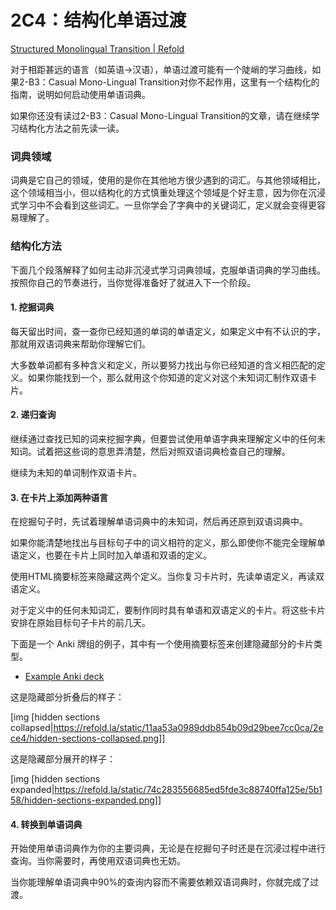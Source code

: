 # 2C4：结构化单语过渡

[Structured Monolingual Transition | Refold](https://refold.la/roadmap/stage-2/c/structured-monolingual-transition)

对于相距甚远的语言（如英语→汉语），单语过渡可能有一个陡峭的学习曲线，如果2-B3：Casual Mono-Lingual Transition对你不起作用，这里有一个结构化的指南，说明如何启动使用单语词典。

如果你还没有读过2-B3：Casual Mono-Lingual Transition的文章，请在继续学习结构化方法之前先读一读。

### 词典领域

词典是它自己的领域，使用的是你在其他地方很少遇到的词汇。与其他领域相比，这个领域相当小，但以结构化的方式慎重处理这个领域是个好主意，因为你在沉浸式学习中不会看到这些词汇。一旦你学会了字典中的关键词汇，定义就会变得更容易理解了。

### 结构化方法

下面几个段落解释了如何主动非沉浸式学习词典领域，克服单语词典的学习曲线。按照你自己的节奏进行，当你觉得准备好了就进入下一个阶段。

#### 1. 挖掘词典

每天留出时间，查一查你已经知道的单词的单语定义，如果定义中有不认识的字，那就用双语词典来帮助你理解它们。

大多数单词都有多种含义和定义，所以要努力找出与你已经知道的含义相匹配的定义。如果你能找到一个，那么就用这个你知道的定义对这个未知词汇制作双语卡片。

#### 2. 递归查询

继续通过查找已知的词来挖掘字典，但要尝试使用单语字典来理解定义中的任何未知词。试着把这些词的意思弄清楚，然后对照双语词典检查自己的理解。

继续为未知的单词制作双语卡片。

#### 3. 在卡片上添加两种语言

在挖掘句子时，先试着理解单语词典中的未知词，然后再还原到双语词典中。

如果你能清楚地找出与目标句子中的词义相符的定义，那么即使你不能完全理解单语定义，也要在卡片上同时加入单语和双语的定义。

使用HTML摘要标签来隐藏这两个定义。当你复习卡片时，先读单语定义，再读双语定义。

对于定义中的任何未知词汇，要制作同时具有单语和双语定义的卡片。将这些卡片安排在原始目标句子卡片的前几天。

下面是一个 Anki 牌组的例子，其中有一个使用摘要标签来创建隐藏部分的卡片类型。

- [Example Anki deck](https://drive.google.com/file/d/1oRTHZ3LCQrjLeieIGjQ6qN8ljONJ1gd3/view?usp=sharing)

这是隐藏部分折叠后的样子：

[img [hidden sections collapsed|https://refold.la/static/11aa53a0989ddb854b09d29bee7cc0ca/2ece4/hidden-sections-collapsed.png]]

这是隐藏部分展开的样子：

[img [hidden sections expanded|https://refold.la/static/74c283556685ed5fde3c88740ffa125e/5b158/hidden-sections-expanded.png]]

#### 4. 转换到单语词典

开始使用单语词典作为你的主要词典，无论是在挖掘句子时还是在沉浸过程中进行查询。当你需要时，再使用双语词典也无妨。

当你能理解单语词典中90%的查询内容而不需要依赖双语词典时，你就完成了过渡。